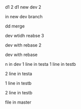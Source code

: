 d1 2
d1
new dev 2

in new dev branch

dd merge

dev wtidh reabse 3

dev with rebase 2

dev with rebase

n in dev
1 line in testa
 1 line in testb

2 line in testa

 1 line in testb

2 line in testb

file in master

